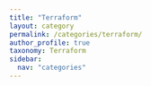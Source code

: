 ```yaml
---
title: "Terraform"
layout: category
permalink: /categories/terraform/
author_profile: true
taxonomy: Terraform
sidebar:
  nav: "categories"
---
```


